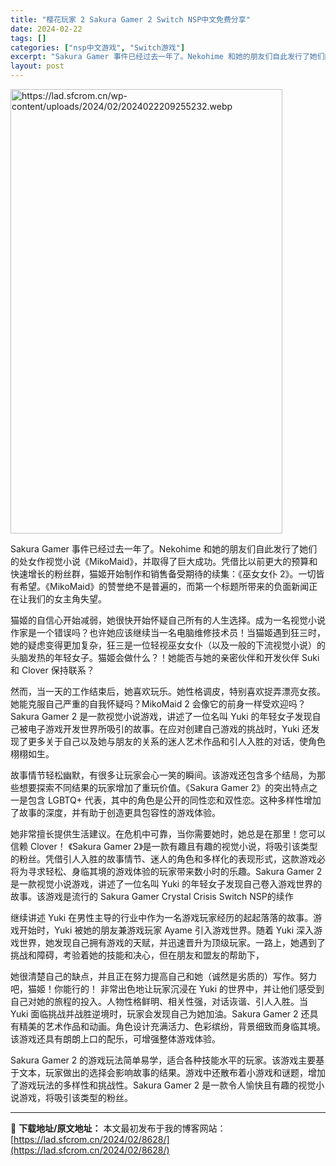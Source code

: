 ```yaml
---
title: "樱花玩家 2 Sakura Gamer 2 Switch NSP中文免费分享"
date: 2024-02-22
tags: []
categories: ["nsp中文游戏", "Switch游戏"]
excerpt: "Sakura Gamer 事件已经过去一年了。Nekohime 和她的朋友们自此发行了她们的处女作视觉小说《MikoMaid》，并取得了巨大成功。凭借比以前更大的预算和快速增长的粉丝群，猫姬开始制作和销售备受期待的续集：《巫女女仆 2》。一切皆有希望。《MikoMaid》的赞誉绝不是普遍的，而第一个&hellip;"
layout: post
---
```


<img class="shrinkToFit aligncenter" src="https://lad.sfcrom.cn/wp-content/uploads/2024/02/2024022209255232.webp" alt="https://lad.sfcrom.cn/wp-content/uploads/2024/02/2024022209255232.webp" width="435" height="711" />

Sakura Gamer 事件已经过去一年了。Nekohime 和她的朋友们自此发行了她们的处女作视觉小说《MikoMaid》，并取得了巨大成功。凭借比以前更大的预算和快速增长的粉丝群，猫姬开始制作和销售备受期待的续集：《巫女女仆 2》。一切皆有希望。《MikoMaid》的赞誉绝不是普遍的，而第一个标题所带来的负面新闻正在让我们的女主角失望。

猫姬的自信心开始减弱，她很快开始怀疑自己所有的人生选择。成为一名视觉小说作家是一个错误吗？也许她应该继续当一名电脑维修技术员！当猫姬遇到狂三时，她的疑虑变得更加复杂，狂三是一位轻视巫女女仆（以及一般的下流视觉小说）的头脑发热的年轻女子。猫姬会做什么？！她能否与她的亲密伙伴和开发伙伴 Suki 和 Clover 保持联系？

然而，当一天的工作结束后，她喜欢玩乐。她性格调皮，特别喜欢捉弄漂亮女孩。
她能克服自己严重的自我怀疑吗？MikoMaid 2 会像它的前身一样受欢迎吗？ Sakura Gamer 2 是一款视觉小说游戏，讲述了一位名叫 Yuki 的年轻女子发现自己被电子游戏开发世界所吸引的故事。在应对创建自己游戏的挑战时，Yuki 还发现了更多关于自己以及她与朋友的关系的迷人艺术作品和引人入胜的对话，使角色栩栩如生。

故事情节轻松幽默，有很多让玩家会心一笑的瞬间。该游戏还包含多个结局，为那些想要探索不同结果的玩家增加了重玩价值。《Sakura Gamer 2》的突出特点之一是包含 LGBTQ+ 代表，其中的角色是公开的同性恋和双性恋。这种多样性增加了故事的深度，并有助于创造更具包容性的游戏体验。

她非常擅长提供生活建议。在危机中可靠，当你需要她时，她总是在那里！您可以信赖 Clover！
《Sakura Gamer 2》是一款有趣且有趣的视觉小说，将吸引该类型的粉丝。凭借引人入胜的故事情节、迷人的角色和多样化的表现形式，这款游戏必将为寻求轻松、身临其境的游戏体验的玩家带来数小时的乐趣。Sakura Gamer 2 是一款视觉小说游戏，讲述了一位名叫 Yuki 的年轻女子发现自己卷入游戏世界的故事。该游戏是流行的 Sakura Gamer Crystal Crisis Switch NSP的续作

继续讲述 Yuki 在男性主导的行业中作为一名游戏玩家经历的起起落落的故事。游戏开始时，Yuki 被她的朋友兼游戏玩家 Ayame 引入游戏世界。随着 Yuki 深入游戏世界，她发现自己拥有游戏的天赋，并迅速晋升为顶级玩家。一路上，她遇到了挑战和障碍，考验着她的技能和决心，但在朋友和盟友的帮助下，

她很清楚自己的缺点，并且正在努力提高自己和她（诚然是劣质的）写作。努力吧，猫姬！你能行的！
非常出色地让玩家沉浸在 Yuki 的世界中，并让他们感受到自己对她的旅程的投入。人物性格鲜明、相关性强，对话诙谐、引人入胜。当 Yuki 面临挑战并战胜逆境时，玩家会发现自己为她加油。Sakura Gamer 2 还具有精美的艺术作品和动画。角色设计充满活力、色彩缤纷，背景细致而身临其境。该游戏还具有朗朗上口的配乐，可增强整体游戏体验。

Sakura Gamer 2 的游戏玩法简单易学，适合各种技能水平的玩家。该游戏主要基于文本，玩家做出的选择会影响故事的结果。游戏中还散布着小游戏和谜题，增加了游戏玩法的多样性和挑战性。Sakura Gamer 2 是一款令人愉快且有趣的视觉小说游戏，将吸引该类型的粉丝。

---
📖 **下载地址/原文地址：** 本文最初发布于我的博客网站：[https://lad.sfcrom.cn/2024/02/8628/](https://lad.sfcrom.cn/2024/02/8628/)
